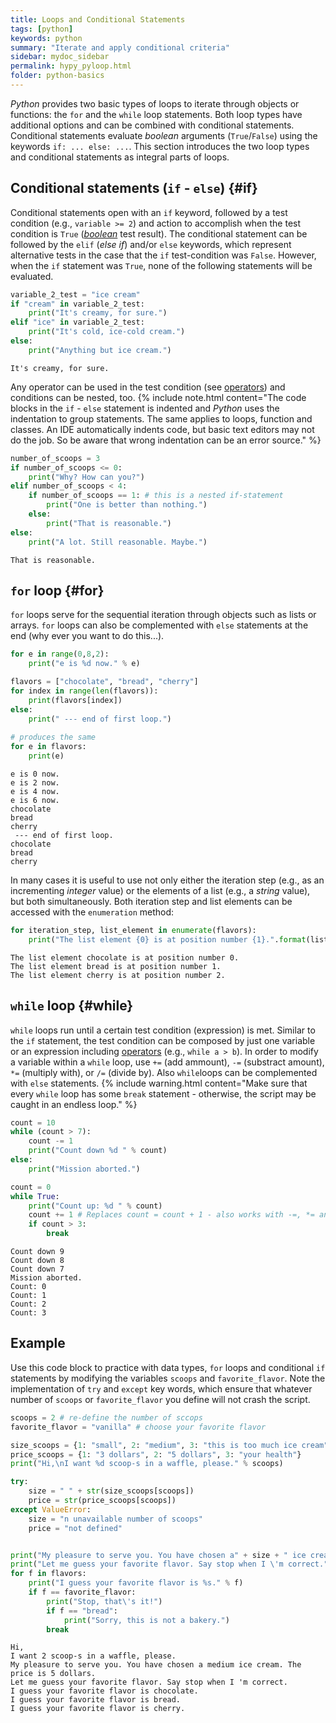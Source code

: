```yaml
---
title: Loops and Conditional Statements
tags: [python]
keywords: python
summary: "Iterate and apply conditional criteria"
sidebar: mydoc_sidebar
permalink: hypy_pyloop.html
folder: python-basics
---
```


*Python* provides two basic types of loops to iterate through objects or functions: the `for` and the `while` loop statements. Both loop types have additional options and can be combined with conditional statements. Conditional statements evaluate *boolean* arguments (`True`/`False`) using the keywords `if: ... else: ...`. This section introduces the two loop types and conditional statements as integral parts of loops.

## Conditional statements (`if` - `else`) {#if}
Conditional statements open with an `if` keyword, followed by a test condition (e.g., `variable >= 2`) and action to accomplish when the test condition is `True` ([*boolean*](hypy_pybase.html#boolean) test result). The conditional statement can be followed by the `elif` (*else if*) and/or `else` keywords, which represent alternative tests in the case that the `if` test-condition was `False`. However, when the `if` statement was `True`, none of the following statements will be evaluated.


```python
variable_2_test = "ice cream"
if "cream" in variable_2_test:
	print("It's creamy, for sure.")
elif "ice" in variable_2_test:
    print("It's cold, ice-cold cream.")
else:
	print("Anything but ice cream.")

```

    It's creamy, for sure.
    

Any operator can be used in the test condition (see [operators](hypy_pybase.html#operators)) and conditions can be nested, too.
{% include note.html content="The code blocks in the `if` - `else` statement is indented and *Python* uses the indentation to group statements. The same applies to loops, function and classes. An IDE automatically indents code, but basic text editors may not do the job. So be aware that wrong indentation can be an error source." %}


```python
number_of_scoops = 3
if number_of_scoops <= 0:
	print("Why? How can you?")
elif number_of_scoops < 4:
    if number_of_scoops == 1: # this is a nested if-statement
        print("One is better than nothing.")
    else:
        print("That is reasonable.")
else:
	print("A lot. Still reasonable. Maybe.")
```

    That is reasonable.
    

## `for` loop {#for}

`for` loops serve for the sequential iteration through objects such as lists or arrays. `for` loops can also be complemented with `else` statements at the end (why ever you want to do this...). 


```python
for e in range(0,8,2):
	print("e is %d now." % e)

flavors = ["chocolate", "bread", "cherry"] 
for index in range(len(flavors)): 
    print(flavors[index])
else:
    print(" --- end of first loop.")
    
# produces the same
for e in flavors:
    print(e)
```

    e is 0 now.
    e is 2 now.
    e is 4 now.
    e is 6 now.
    chocolate
    bread
    cherry
     --- end of first loop.
    chocolate
    bread
    cherry
    

In many cases it is useful to use not only either the iteration step (e.g., as an incrementing *integer* value) or the elements of a list (e.g., a *string* value), but both simultaneously. Both iteration step and list elements can be accessed with the `enumeration` method:


```python
for iteration_step, list_element in enumerate(flavors):
    print("The list element {0} is at position number {1}.".format(list_element, str(iteration_step)))
```

    The list element chocolate is at position number 0.
    The list element bread is at position number 1.
    The list element cherry is at position number 2.
    

## `while` loop {#while}
`while` loops run until a certain test condition (expression) is met. Similar to the `if` statement, the test condition can be composed by just one variable or an expression including [operators](hypy_pybase.html#operators) (e.g., `while a > b`). In order to modify a variable within a `while` loop, use `+=` (add ammount), `-=` (substract amount), `*=` (multiply with), or `/=` (divide by). Also `while`loops can be complemented with `else` statements.
{% include warning.html content="Make sure that every `while` loop has some `break` statement - otherwise, the script may be caught in an endless loop." %}


```python
count = 10
while (count > 7):
    count -= 1
    print("Count down %d " % count)
else:
    print("Mission aborted.")

count = 0
while True:
	print("Count up: %d " % count)
	count += 1 # Replaces count = count + 1 - also works with -=, *= and /=
	if count > 3:
		break
```

    Count down 9 
    Count down 8 
    Count down 7 
    Mission aborted.
    Count: 0 
    Count: 1 
    Count: 2 
    Count: 3 
    

## Example
Use this code block to practice with data types, `for` loops and conditional `if` statements by modifying the variables `scoops` and `favorite_flavor`. Note the implementation of `try` and `except` key words, which ensure that whatever number of `scoops` or `favorite_flavor` you define will not crash the script.


```python
scoops = 2 # re-define the number of sccops
favorite_flavor = "vanilla" # choose your favorite flavor

size_scoops = {1: "small", 2: "medium", 3: "this is too much ice cream"}
price_scoops = {1: "3 dollars", 2: "5 dollars", 3: "your health"}
print("Hi,\nI want %d scoop-s in a waffle, please." % scoops)

try:
    size = " " + str(size_scoops[scoops])
    price = str(price_scoops[scoops])
except ValueError:
    size = "n unavailable number of scoops"
    price = "not defined"


print("My pleasure to serve you. You have chosen a" + size + " ice cream. The price is " + price + ".")
print("Let me guess your favorite flavor. Say stop when I \'m correct.")
for f in flavors:
    print("I guess your favorite flavor is %s." % f)
    if f == favorite_flavor:
        print("Stop, that\'s it!")
        if f == "bread":
            print("Sorry, this is not a bakery.")
        break 

```

    Hi,
    I want 2 scoop-s in a waffle, please.
    My pleasure to serve you. You have chosen a medium ice cream. The price is 5 dollars.
    Let me guess your favorite flavor. Say stop when I 'm correct.
    I guess your favorite flavor is chocolate.
    I guess your favorite flavor is bread.
    I guess your favorite flavor is cherry.
    
